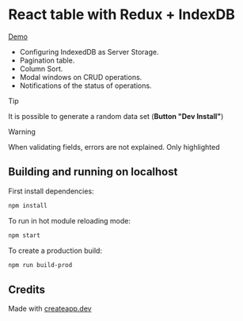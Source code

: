 # React table with Redux + IndexDB

[Demo](https://kir4ik.github.io/react-table/)

- Configuring IndexedDB as Server Storage.
- Pagination table.
- Column Sort.
- Modal windows on CRUD operations.
- Notifications of the status of operations.

> [!TIP]
> It is possible to generate a random data set
> (**Button "Dev Install"**)

> [!WARNING]
> When validating fields, errors are not explained. Only highlighted

## Building and running on localhost

First install dependencies:

```sh
npm install
```

To run in hot module reloading mode:

```sh
npm start
```

To create a production build:

```sh
npm run build-prod
```

## Credits

Made with [createapp.dev](https://createapp.dev/)
